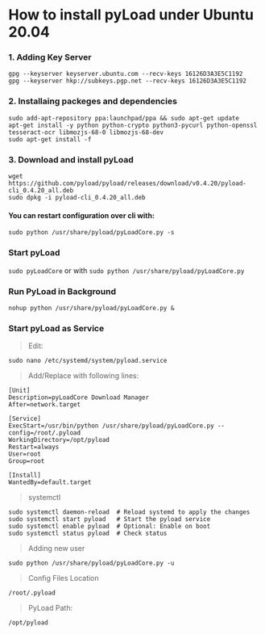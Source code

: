 # How to install pyLoad under Ubuntu 20.04

<h3> 1. Adding Key Server </h3>

```shell script
gpg --keyserver keyserver.ubuntu.com --recv-keys 16126D3A3E5C1192
gpg --keyserver hkp://subkeys.pgp.net --recv-keys 16126D3A3E5C1192
```

<h3>2. Installaing packeges and dependencies</h3>

```shell script
sudo add-apt-repository ppa:launchpad/ppa && sudo apt-get update
apt-get install -y python python-crypto python3-pycurl python-openssl tesseract-ocr libmozjs-68-0 libmozjs-68-dev
sudo apt-get install -f
```

<h3>3. Download and install pyLoad</h3>

```shell script
wget https://github.com/pyload/pyload/releases/download/v0.4.20/pyload-cli_0.4.20_all.deb
sudo dpkg -i pyload-cli_0.4.20_all.deb
```

<h4>You can restart configuration over cli with:</h4>

```shell script
sudo python /usr/share/pyload/pyLoadCore.py -s
```

<h3>Start pyLoad</h3>

`sudo pyLoadCore` or with `sudo python /usr/share/pyload/pyLoadCore.py`

<h3>Run PyLoad in Background</h3>

```shell script
nohup python /usr/share/pyload/pyLoadCore.py &
```

<h3>Start pyLoad as Service</h3>

> Edit:

```shell script
sudo nano /etc/systemd/system/pyload.service
```

> Add/Replace with following lines:

```shell script
[Unit]
Description=pyLoadCore Download Manager
After=network.target

[Service]
ExecStart=/usr/bin/python /usr/share/pyload/pyLoadCore.py --config=/root/.pyload
WorkingDirectory=/opt/pyload
Restart=always
User=root
Group=root

[Install]
WantedBy=default.target
```

> systemctl
```shell script
sudo systemctl daemon-reload  # Reload systemd to apply the changes
sudo systemctl start pyload   # Start the pyload service
sudo systemctl enable pyload  # Optional: Enable on boot
sudo systemctl status pyload  # Check status
```

> Adding new user
```shell script
sudo python /usr/share/pyload/pyLoadCore.py -u
```

> Config Files Location
```
/root/.pyload
```

> PyLoad Path:
```
/opt/pyload
```

